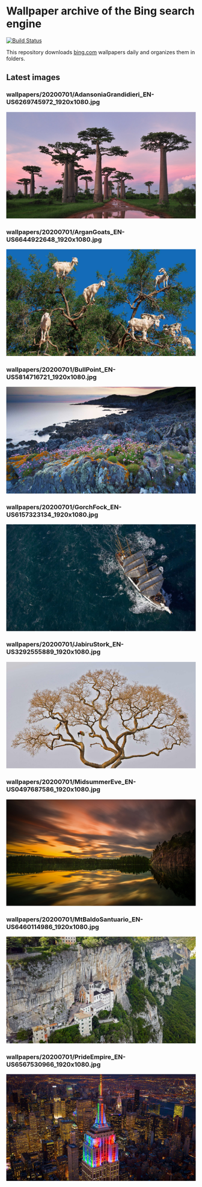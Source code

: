 # Wallpaper archive of the Bing search engine

[![Build Status](https://travis-ci.org/kijart/bing-daily-images-dl.svg?branch=wallpapers)](https://travis-ci.org/kijart/bing-daily-images-dl)

This repository downloads [bing.com](https://www.bing.com) wallpapers daily and organizes them in folders.

## Latest images

<!-- Wallpapers -->

### wallpapers/20200701/AdansoniaGrandidieri_EN-US6269745972_1920x1080.jpg

![wallpapers/20200701/AdansoniaGrandidieri_EN-US6269745972_1920x1080.jpg](wallpapers/20200701/AdansoniaGrandidieri_EN-US6269745972_1920x1080.jpg)

### wallpapers/20200701/ArganGoats_EN-US6644922648_1920x1080.jpg

![wallpapers/20200701/ArganGoats_EN-US6644922648_1920x1080.jpg](wallpapers/20200701/ArganGoats_EN-US6644922648_1920x1080.jpg)

### wallpapers/20200701/BullPoint_EN-US5814716721_1920x1080.jpg

![wallpapers/20200701/BullPoint_EN-US5814716721_1920x1080.jpg](wallpapers/20200701/BullPoint_EN-US5814716721_1920x1080.jpg)

### wallpapers/20200701/GorchFock_EN-US6157323134_1920x1080.jpg

![wallpapers/20200701/GorchFock_EN-US6157323134_1920x1080.jpg](wallpapers/20200701/GorchFock_EN-US6157323134_1920x1080.jpg)

### wallpapers/20200701/JabiruStork_EN-US3292555889_1920x1080.jpg

![wallpapers/20200701/JabiruStork_EN-US3292555889_1920x1080.jpg](wallpapers/20200701/JabiruStork_EN-US3292555889_1920x1080.jpg)

### wallpapers/20200701/MidsummerEve_EN-US0497687586_1920x1080.jpg

![wallpapers/20200701/MidsummerEve_EN-US0497687586_1920x1080.jpg](wallpapers/20200701/MidsummerEve_EN-US0497687586_1920x1080.jpg)

### wallpapers/20200701/MtBaldoSantuario_EN-US6460114986_1920x1080.jpg

![wallpapers/20200701/MtBaldoSantuario_EN-US6460114986_1920x1080.jpg](wallpapers/20200701/MtBaldoSantuario_EN-US6460114986_1920x1080.jpg)

### wallpapers/20200701/PrideEmpire_EN-US6567530966_1920x1080.jpg

![wallpapers/20200701/PrideEmpire_EN-US6567530966_1920x1080.jpg](wallpapers/20200701/PrideEmpire_EN-US6567530966_1920x1080.jpg)

